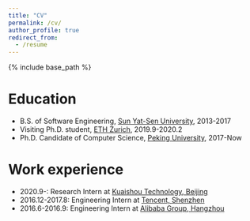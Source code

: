 ```yaml
---
title: "CV"
permalink: /cv/
author_profile: true
redirect_from:
  - /resume
---
```


{% include base_path %}

Education
======
* B.S. of Software Engineering, [Sun Yat-Sen University](http://sysu.edu.cn/en/index.htm), 2013-2017
* Visiting Ph.D. student, [ETH Zurich](https://ethz.ch/en.html), 2019.9-2020.2
* Ph.D. Candidate of Computer Science, [Peking University](http://english.pku.edu.cn/), 2017-Now


Work experience
======

* 2020.9-: Research Intern at [Kuaishou Technology, Beijing](https://www.kuaishou.com/en)
* 2016.12-2017.8: Engineering Intern at [Tencent, Shenzhen](https://www.tencent.com/en-us/index.html)
* 2016.6-2016.9: Engineering Intern at [Alibaba Group, Hangzhou](https://www.alibabagroup.com/en/global/home)
